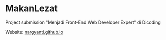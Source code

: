 # MakanLezat
Project submission "Menjadi Front-End Web Developer Expert" di Dicoding

Website: [nargyanti.github.io](https://nargyanti.github.io)
